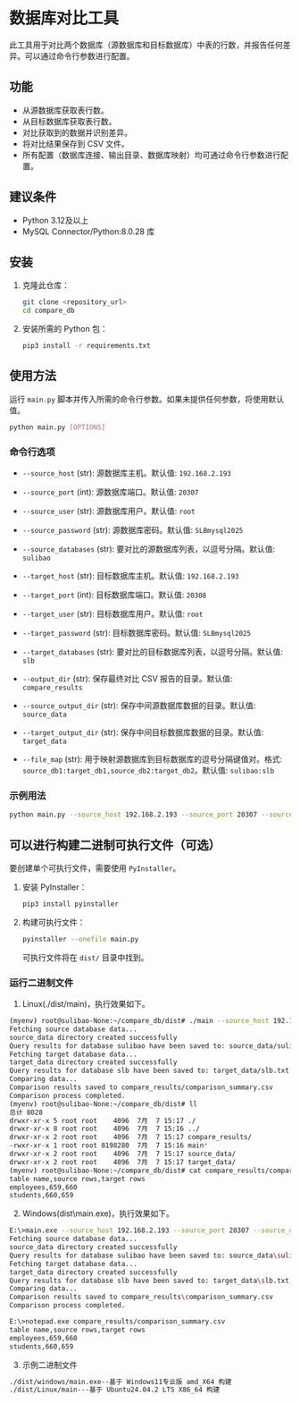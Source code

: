 # 数据库对比工具

此工具用于对比两个数据库（源数据库和目标数据库）中表的行数，并报告任何差异。可以通过命令行参数进行配置。

## 功能
- 从源数据库获取表行数。
- 从目标数据库获取表行数。
- 对比获取到的数据并识别差异。
- 将对比结果保存到 CSV 文件。
- 所有配置（数据库连接、输出目录、数据库映射）均可通过命令行参数进行配置。

## 建议条件
- Python 3.12及以上
- MySQL Connector/Python:8.0.28 库

## 安装
1. 克隆此仓库：
   ```bash
   git clone <repository_url>
   cd compare_db
   ```
2. 安装所需的 Python 包：
   ```bash
   pip3 install -r requirements.txt
   ```

## 使用方法
运行 `main.py` 脚本并传入所需的命令行参数。如果未提供任何参数，将使用默认值。

```bash
python main.py [OPTIONS]
```

### 命令行选项
- `--source_host` (str): 源数据库主机。默认值: `192.168.2.193`
- `--source_port` (int): 源数据库端口。默认值: `20307`
- `--source_user` (str): 源数据库用户。默认值: `root`
- `--source_password` (str): 源数据库密码。默认值: `SLBmysql2025`
- `--source_databases` (str): 要对比的源数据库列表，以逗号分隔。默认值: `sulibao`

- `--target_host` (str): 目标数据库主机。默认值: `192.168.2.193`
- `--target_port` (int): 目标数据库端口。默认值: `20308`
- `--target_user` (str): 目标数据库用户。默认值: `root`
- `--target_password` (str): 目标数据库密码。默认值: `SLBmysql2025`
- `--target_databases` (str): 要对比的目标数据库列表，以逗号分隔。默认值: `slb`

- `--output_dir` (str): 保存最终对比 CSV 报告的目录。默认值: `compare_results`
- `--source_output_dir` (str): 保存中间源数据库数据的目录。默认值: `source_data`
- `--target_output_dir` (str): 保存中间目标数据库数据的目录。默认值: `target_data`

- `--file_map` (str): 用于映射源数据库到目标数据库的逗号分隔键值对。格式: `source_db1:target_db1,source_db2:target_db2`。默认值: `sulibao:slb`

### 示例用法
```bash
python main.py --source_host 192.168.2.193 --source_port 20307 --source_user root --source_password SLBmysql2025 --source_databases sulibao --target_host 192.168.2.193 --target_port 20308 --target_user root --target_password SLBmysql2025 --target_databases slb --file_map sulibao:slb --output_dir compare_results
```

## 可以进行构建二进制可执行文件（可选）
要创建单个可执行文件，需要使用 `PyInstaller`。

1. 安装 PyInstaller：
   ```bash
   pip3 install pyinstaller
   ```
2. 构建可执行文件：
   ```bash
   pyinstaller --onefile main.py
   ```
   可执行文件将在 `dist/` 目录中找到。

### 运行二进制文件

1. Linux(./dist/main)，执行效果如下。
```bash
(myenv) root@sulibao-None:~/compare_db/dist# ./main --source_host 192.168.2.193 --source_port 20307 --source_user root --source_password SLBmysql2025 --source_databases sulibao --target_host 192.168.2.193 --target_port 20308 --target_user root --target_password SLBmysql2025 --target_databases slb --file_map sulibao:slb --output_dir compare_results
Fetching source database data...
source_data directory created successfully
Query results for database sulibao have been saved to: source_data/sulibao.txt
Fetching target database data...
target_data directory created successfully
Query results for database slb have been saved to: target_data/slb.txt
Comparing data...
Comparison results saved to compare_results/comparison_summary.csv
Comparison process completed.
(myenv) root@sulibao-None:~/compare_db/dist# ll
总计 8028
drwxr-xr-x 5 root root    4096  7月  7 15:17 ./
drwxr-xr-x 8 root root    4096  7月  7 15:16 ../
drwxr-xr-x 2 root root    4096  7月  7 15:17 compare_results/
-rwxr-xr-x 1 root root 8198280  7月  7 15:16 main*
drwxr-xr-x 2 root root    4096  7月  7 15:17 source_data/
drwxr-xr-x 2 root root    4096  7月  7 15:17 target_data/
(myenv) root@sulibao-None:~/compare_db/dist# cat compare_results/comparison_summary.csv 
table name,source rows,target rows
employees,659,660
students,660,659
```

2. Windows(dist\main.exe)，执行效果如下。

```bash
E:\>main.exe --source_host 192.168.2.193 --source_port 20307 --source_user root --source_password SLBmysql2025 --source_databases sulibao --target_host 192.168.2.193 --target_port 20308 --target_user root --target_password SLBmysql2025 --target_databases slb --file_map sulibao:slb --output_dir compare_results
Fetching source database data...
source_data directory created successfully
Query results for database sulibao have been saved to: source_data\sulibao.txt
Fetching target database data...
target_data directory created successfully
Query results for database slb have been saved to: target_data\slb.txt
Comparing data...
Comparison results saved to compare_results\comparison_summary.csv
Comparison process completed.

E:\>notepad.exe compare_results/comparison_summary.csv
table name,source rows,target rows
employees,659,660
students,660,659
```

3. 示例二进制文件

```bash
./dist/windows/main.exe--基于 Windows11专业版 amd_X64 构建
./dist/Linux/main---基于 Ubuntu24.04.2 LTS X86_64 构建
```
